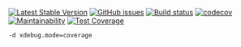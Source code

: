 [![Latest Stable Version](https://poser.pugx.org/wumvi/utils.sign/v/stable?format=flat-square)](https://packagist.org/packages/wumvi/utils.sign)
[![GitHub issues](https://img.shields.io/github/issues/wumvi/utils.sign.svg?style=flat-square)](https://github.com/wumvi/utils.sign/issues)
[![Build status](https://travis-ci.org/wumvi/utils.sign.svg?branch=master)](https://travis-ci.org/wumvi/utils.sign)
[![codecov](https://codecov.io/gh/wumvi/utils.sign/branch/master/graph/badge.svg)](https://codecov.io/gh/wumvi/utils.sign)
[![Maintainability](https://api.codeclimate.com/v1/badges/82701aabdb73505c6e92/maintainability)](https://codeclimate.com/github/wumvi/utils.sign/maintainability)
[![Test Coverage](https://api.codeclimate.com/v1/badges/82701aabdb73505c6e92/test_coverage)](https://codeclimate.com/github/wumvi/utils.sign/test_coverage)

```bash
-d xdebug.mode=coverage
```